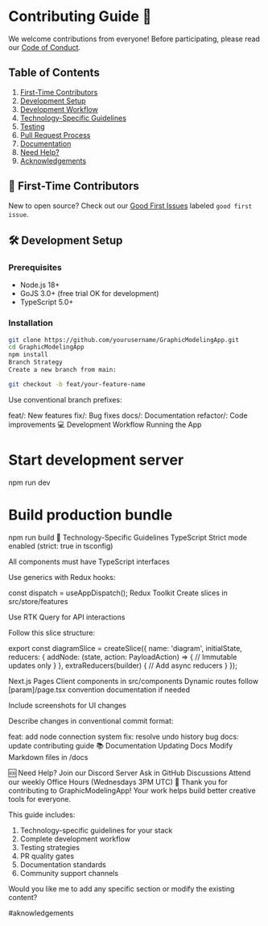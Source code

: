 # Contributing Guide 🌟

We welcome contributions from everyone! Before participating, please read our [Code of Conduct](CODE_OF_CONDUCT.md).

## Table of Contents
1. [First-Time Contributors](#first-time-contributors)
2. [Development Setup](#development-setup)
3. [Development Workflow](#development-workflow)
4. [Technology-Specific Guidelines](#technology-specific-guidelines)
5. [Testing](#testing)
6. [Pull Request Process](#pull-request-process)
7. [Documentation](#documentation)
8. [Need Help?](#need-help)
9. [Acknowledgements](#acknowledgements)

## 🚀 First-Time Contributors

New to open source? Check out our [Good First Issues](https://github.com/mimris/modeller/issues?q=is%3Aopen+is%3Aissue+label%3A%22good+first+issue%22) labeled `good first issue`.

## 🛠️ Development Setup

### Prerequisites

- Node.js 18+
- GoJS 3.0+ (free trial OK for development)
- TypeScript 5.0+

### Installation

```bash
git clone https://github.com/yourusername/GraphicModelingApp.git
cd GraphicModelingApp
npm install
Branch Strategy
Create a new branch from main:

git checkout -b feat/your-feature-name

```
Use conventional branch prefixes:

feat/: New features
fix/: Bug fixes
docs/: Documentation
refactor/: Code improvements
💻 Development Workflow
Running the App
# Start development server
npm run dev

# Build production bundle
npm run build
📐 Technology-Specific Guidelines
TypeScript
Strict mode enabled (strict: true in tsconfig)

All components must have TypeScript interfaces

Use generics with Redux hooks:

const dispatch = useAppDispatch<AppDispatch>();
Redux Toolkit
Create slices in src/store/features

Use RTK Query for API interactions

Follow this slice structure:

export const diagramSlice = createSlice({
  name: 'diagram',
  initialState,
  reducers: {
    addNode: (state, action: PayloadAction<Node>) => {
      // Immutable updates only
    }
  },
  extraReducers(builder) {
    // Add async reducers
  }
});

Next.js Pages
Client components in src/components
Dynamic routes follow [param]/page.tsx convention
documentation if needed

Include screenshots for UI changes

Describe changes in conventional commit format:

feat: add node connection system
fix: resolve undo history bug
docs: update contributing guide
📚 Documentation
Updating Docs
Modify Markdown files in /docs

🆘 Need Help?
Join our Discord Server
Ask in GitHub Discussions
Attend our weekly Office Hours (Wednesdays 3PM UTC)
🙌 Thank you for contributing to GraphicModelingApp! Your work helps build better creative tools for everyone.


This guide includes:
1. Technology-specific guidelines for your stack
2. Complete development workflow
3. Testing strategies
4. PR quality gates
5. Documentation standards
6. Community support channels

Would you like me to add any specific section or modify the existing content?

#aknowledgements


